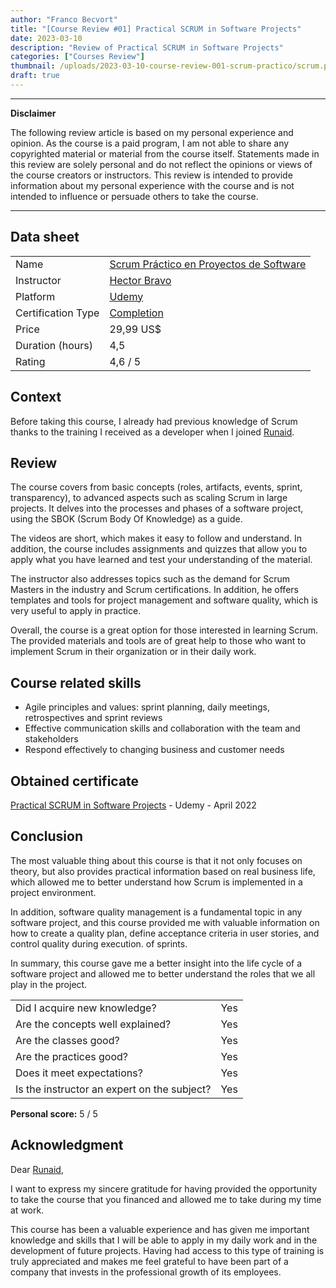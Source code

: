 ```yaml
---
author: "Franco Becvort"
title: "[Course Review #01] Practical SCRUM in Software Projects"
date: 2023-03-10
description: "Review of Practical SCRUM in Software Projects"
categories: ["Courses Review"]
thumbnail: /uploads/2023-03-10-course-review-001-scrum-practico/scrum.png
draft: true
---
```


---

**Disclaimer**

The following review article is based on my personal experience and opinion. As the course is a paid program, I am not able to share any copyrighted material or material from the course itself. Statements made in this review are solely personal and do not reflect the opinions or views of the course creators or instructors. This review is intended to provide information about my personal experience with the course and is not intended to influence or persuade others to take the course.

---

## Data sheet

|                    |                                                                                                   |
| ------------------ | ------------------------------------------------------------------------------------------------- |
| Name               | [Scrum Práctico en Proyectos de Software](https://www.udemy.com/course/scrum-practico/)           |
| Instructor         | [Hector Bravo](https://www.linkedin.com/in/hgbravo/?locale=en_US)                                 |
| Platform           | [Udemy](https://www.udemy.com/)                                                                   |
| Certification Type | [Completion](https://support.udemy.com/hc/en-us/sections/360011037194-Certificates-of-Completion) |
| Price              | 29,99 US$                                                                                         |
| Duration \(hours\) | 4,5                                                                                               |
| Rating             | 4,6 / 5                                                                                           |

## Context

Before taking this course, I already had previous knowledge of Scrum thanks to the training I received as a developer when I joined [Runaid](https://www.runaid.com.ar/index.php?languaje=en).

## Review

The course covers from basic concepts \(roles, artifacts, events, sprint, transparency\), to advanced aspects such as scaling Scrum in large projects. It delves into the processes and phases of a software project, using the SBOK \(Scrum Body Of Knowledge\) as a guide.

The videos are short, which makes it easy to follow and understand. In addition, the course includes assignments and quizzes that allow you to apply what you have learned and test your understanding of the material.

The instructor also addresses topics such as the demand for Scrum Masters in the industry and Scrum certifications. In addition, he offers templates and tools for project management and software quality, which is very useful to apply in practice.

Overall, the course is a great option for those interested in learning Scrum. The provided materials and tools are of great help to those who want to implement Scrum in their organization or in their daily work.

## Course related skills

- Agile principles and values: sprint planning, daily meetings, retrospectives and sprint reviews
- Effective communication skills and collaboration with the team and stakeholders
- Respond effectively to changing business and customer needs

## Obtained certificate

[Practical SCRUM in Software Projects](https://udemy-certificate.s3.amazonaws.com/pdf/UC-f3e555f6-20e5-4ad9-a4a1-fcd6982930f1.pdf) - Udemy - April 2022

## Conclusion

The most valuable thing about this course is that it not only focuses on theory, but also provides practical information based on real business life, which allowed me to better understand how Scrum is implemented in a project environment.

In addition, software quality management is a fundamental topic in any software project, and this course provided me with valuable information on how to create a quality plan, define acceptance criteria in user stories, and control quality during execution. of sprints.

In summary, this course gave me a better insight into the life cycle of a software project and allowed me to better understand the roles that we all play in the project.

|                                             |     |
| ------------------------------------------- | --- |
| Did I acquire new knowledge?                | Yes |
| Are the concepts well explained?            | Yes |
| Are the classes good?                       | Yes |
| Are the practices good?                     | Yes |
| Does it meet expectations?                  | Yes |
| Is the instructor an expert on the subject? | Yes |

**Personal score:** 5 / 5

## Acknowledgment

Dear [Runaid](https://www.runaid.com.ar/index.php?languaje=en),

I want to express my sincere gratitude for having provided the opportunity to take the course that you financed and allowed me to take during my time at work.

This course has been a valuable experience and has given me important knowledge and skills that I will be able to apply in my daily work and in the development of future projects. Having had access to this type of training is truly appreciated and makes me feel grateful to have been part of a company that invests in the professional growth of its employees.
